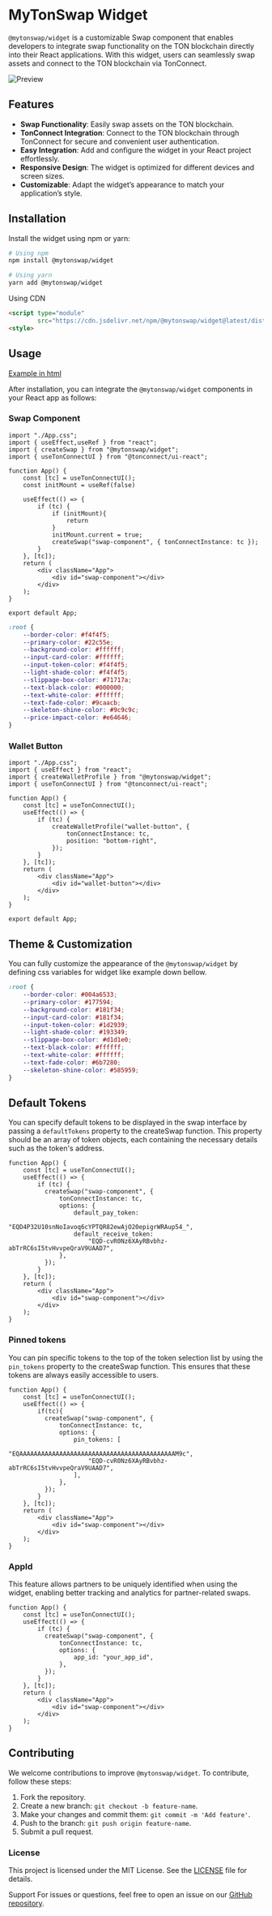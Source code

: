 # MyTonSwap Widget

`@mytonswap/widget` is a customizable Swap component that enables developers to integrate swap functionality on the TON blockchain directly into their React applications. With this widget, users can seamlessly swap assets and connect to the TON blockchain via TonConnect.


![Preview](./assets/image.png)

## Features

- **Swap Functionality**: Easily swap assets on the TON blockchain.
- **TonConnect Integration**: Connect to the TON blockchain through TonConnect for secure and convenient user authentication.
- **Easy Integration**: Add and configure the widget in your React project effortlessly.
- **Responsive Design**: The widget is optimized for different devices and screen sizes.
- **Customizable**: Adapt the widget’s appearance to match your application’s style.

## Installation

Install the widget using npm or yarn:

```bash
# Using npm
npm install @mytonswap/widget

# Using yarn
yarn add @mytonswap/widget
```
Using CDN

```html
<script type="module"
        src="https://cdn.jsdelivr.net/npm/@mytonswap/widget@latest/dist/cdn/mytonswap-widget.js"></script>
<style>
```
## Usage

[Example in html](examples/html.md)

After installation, you can integrate the `@mytonswap/widget` components in your React app as follows:

### Swap Component

```tsx
import "./App.css";
import { useEffect,useRef } from "react";
import { createSwap } from "@mytonswap/widget";
import { useTonConnectUI } from "@tonconnect/ui-react";

function App() {
    const [tc] = useTonConnectUI();
    const initMount = useRef(false)

    useEffect(() => {
        if (tc) {
            if (initMount){
                return
            }
            initMount.current = true;
            createSwap("swap-component", { tonConnectInstance: tc });
        }
    }, [tc]);
    return (
        <div className="App">
            <div id="swap-component"></div>
        </div>
    );
}

export default App;
```
```css
:root {
    --border-color: #f4f4f5;
    --primary-color: #22c55e;
    --background-color: #ffffff;
    --input-card-color: #ffffff;
    --input-token-color: #f4f4f5;
    --light-shade-color: #f4f4f5;
    --slippage-box-color: #71717a;
    --text-black-color: #000000;
    --text-white-color: #ffffff;
    --text-fade-color: #9caacb;
    --skeleton-shine-color: #9c9c9c;
    --price-impact-color: #e64646;
}
```
### Wallet Button
```tsx
import "./App.css";
import { useEffect } from "react";
import { createWalletProfile } from "@mytonswap/widget";
import { useTonConnectUI } from "@tonconnect/ui-react";

function App() {
    const [tc] = useTonConnectUI();
    useEffect(() => {
        if (tc) {
            createWalletProfile("wallet-button", {
                tonConnectInstance: tc,
                position: "bottom-right",
            });
        }
    }, [tc]);
    return (
        <div className="App">
            <div id="wallet-button"></div>
        </div>
    );
}

export default App;
```



## Theme & Customization
You can fully customize the appearance of the `@mytonswap/widget` by defining css variables for widget like example down bellow.
```css
:root {
    --border-color: #004a6533;
    --primary-color: #177594;
    --background-color: #181f34;
    --input-card-color: #181f34;
    --input-token-color: #1d2939;
    --light-shade-color: #193349;
    --slippage-box-color: #d1d1e0;
    --text-black-color: #ffffff;
    --text-white-color: #ffffff;
    --text-fade-color: #6b7280;
    --skeleton-shine-color: #585959;
}
```
## Default Tokens
You can specify default tokens to be displayed in the swap interface by passing a `defaultTokens` property to the createSwap function. This property should be an array of token objects, each containing the necessary details such as the token's address.
```tsx
function App() {
    const [tc] = useTonConnectUI();
    useEffect(() => {
        if (tc) { 
          createSwap("swap-component", {
              tonConnectInstance: tc,
              options: {
                  default_pay_token:
                      "EQD4P32U10snNoIavoq6cYPTQR82ewAjO20epigrWRAup54_",
                  default_receive_token:
                      "EQD-cvR0Nz6XAyRBvbhz-abTrRC6sI5tvHvvpeQraV9UAAD7",
              },
          });
        }
    }, [tc]);
    return (
        <div className="App">
            <div id="swap-component"></div>
        </div>
    );
}
```
### Pinned tokens
You can pin specific tokens to the top of the token selection list by using the `pin_tokens` property to the createSwap function. This ensures that these tokens are always easily accessible to users.
```tsx
function App() {
    const [tc] = useTonConnectUI();
    useEffect(() => {
        if(tc){
          createSwap("swap-component", {
              tonConnectInstance: tc,
              options: {
                  pin_tokens: [
                      "EQAAAAAAAAAAAAAAAAAAAAAAAAAAAAAAAAAAAAAAAAAAAM9c",
                      "EQD-cvR0Nz6XAyRBvbhz-abTrRC6sI5tvHvvpeQraV9UAAD7",
                  ],
              },
          });
        }
    }, [tc]);
    return (
        <div className="App">
            <div id="swap-component"></div>
        </div>
    );
}
```

### AppId
This feature allows partners to be uniquely identified when using the widget, enabling better tracking and analytics for partner-related swaps.

```tsx
function App() {
    const [tc] = useTonConnectUI();
    useEffect(() => {
        if (tc) {
          createSwap("swap-component", {
              tonConnectInstance: tc,
              options: {
                  app_id: "your_app_id",
              },
          });
        }
    }, [tc]);
    return (
        <div className="App">
            <div id="swap-component"></div>
        </div>
    );
}
```


## Contributing

We welcome contributions to improve `@mytonswap/widget`. To contribute, follow these steps:

1. Fork the repository.
2. Create a new branch: `git checkout -b feature-name`.
3. Make your changes and commit them: `git commit -m 'Add feature'`.
4. Push to the branch: `git push origin feature-name`.
5. Submit a pull request.

### License
This project is licensed under the MIT License. See the [LICENSE](LICENSE) file for details.

Support
For issues or questions, feel free to open an issue on our [GitHub repository](https://github.com/mytonswap/widget/issues).
